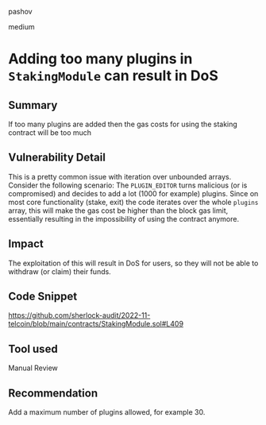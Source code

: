 pashov

medium

# Adding too many plugins in `StakingModule` can result in DoS

## Summary
If too many plugins are added then the gas costs for using the staking contract will be too much

## Vulnerability Detail
This is a pretty common issue with iteration over unbounded arrays. 
Consider the following scenario:
The `PLUGIN_EDITOR` turns malicious (or is compromised) and decides to add a lot (1000 for example) plugins.
Since on most core functionality (stake, exit) the code iterates over the whole `plugins` array, this will make the gas cost be higher than the block gas limit, essentially resulting in the impossibility of using the contract anymore. 

## Impact
The exploitation of this will result in DoS for users, so they will not be able to withdraw (or claim) their funds. 

## Code Snippet
https://github.com/sherlock-audit/2022-11-telcoin/blob/main/contracts/StakingModule.sol#L409
## Tool used

Manual Review

## Recommendation
Add a maximum number of plugins allowed, for example 30.